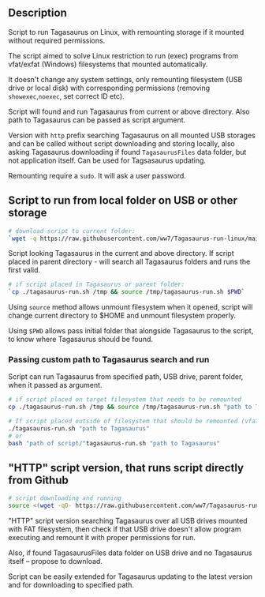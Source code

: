 ## Description
Script to run Tagasaurus on Linux, with remounting storage if it mounted without required permissions.

The script aimed to solve Linux restriction to run (exec) programs from vfat/exfat (Windows) filesystems that mounted automatically.

It doesn't change any system settings, only remounting filesystem (USB drive or local disk) with corresponding permissions (removing `showexec`,`noexec`, set correct ID etc).

Script will found and run Tagasaurus from current or above directory. Also path to Tagasaurus can be passed as script argument.

Version with `http` prefix searching Tagasaurus on all mounted USB storages and can be called without script downloading and storing locally, also asking Tagasaurus downloading if found `TagasaurusFiles` data folder, but not application itself. Can be used for Tagsasaurus updating.

Remounting require a `sudo`. It will ask a user password.

## Script to run from local folder on USB or other storage

```sh
# download script to current folder:
`wget -q https://raw.githubusercontent.com/ww7/Tagasaurus-run-linux/main/tagasaurus-run.sh`
```

Script looking Tagasaurus in the current and above directory. 
If script placed in parent directory - will search all Tagasaurus folders and runs the first valid.

```sh
# if script placed in Tagasaurus or parent folder:
`cp ./tagasaurus-run.sh /tmp && source /tmp/tagasaurus-run.sh $PWD`
```

Using `source` method allows unmount filesystem when it opened, script will change current directory to $HOME and unmount filesystem properly.

Using `$PWD` allows pass initial folder that alongside Tagasaurus to the script, to know where Tagasaurus should be found.

### Passing custom path to Tagasaurus search and run

Script can run Tagasaurus from specified path, USB drive, parent folder, when it passed as argument.

```sh
# if script placed on target filesystem that needs to be remounted
cp ./tagasaurus-run.sh /tmp && source /tmp/tagasaurus-run.sh "path to Tagasaurus"
```

```sh
# If script placed outside of filesystem that should be remounted (vfat/exfat) and current directory (PWD) not on it: 
./tagasaurus-run.sh "path to Tagasaurus"
# or
bash "path of script/"tagasaurus-run.sh "path to Tagasaurus"
```


## "HTTP" script version, that runs script directly from Github
```sh
# script downloading and running
source <(wget -qO- https://raw.githubusercontent.com/ww7/Tagasaurus-run-linux/main/tagasaurus-run-http.sh)
```

"HTTP" script version searching Tagasaurus over all USB drives mounted with FAT filesystem, then check if that USB drive doesn't allow program executing and remount it with proper permissions for run.

Also, if found TagasaurusFiles data folder on USB drive and no Tagasaurus itself – propose to download.

Script can be easily extended for Tagasaurus updating to the latest version and for downloading to specified path.

